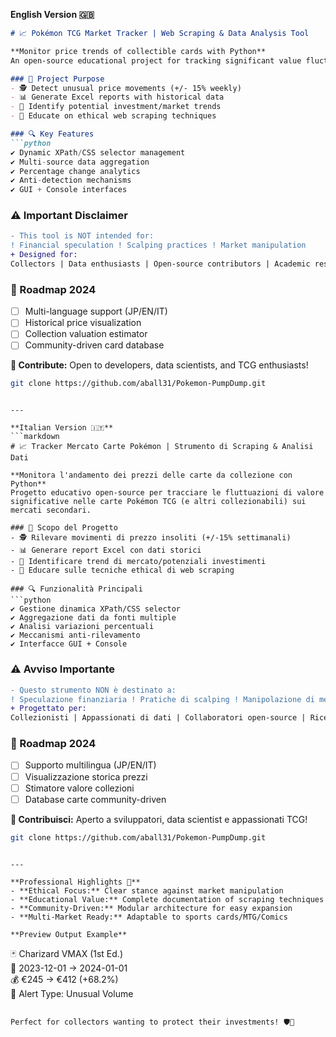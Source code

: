 **English Version 🇬🇧**  
```markdown
# 📈 Pokémon TCG Market Tracker | Web Scraping & Data Analysis Tool  

**Monitor price trends of collectible cards with Python**  
An open-source educational project for tracking significant value fluctuations in Pokémon TCG cards (and other collectibles) across secondary markets.  

### 🎯 Project Purpose  
- 🕵️ Detect unusual price movements (+/- 15% weekly)  
- 📊 Generate Excel reports with historical data  
- 🚨 Identify potential investment/market trends  
- 🧠 Educate on ethical web scraping techniques  

### 🔍 Key Features  
```python
✔️ Dynamic XPath/CSS selector management  
✔️ Multi-source data aggregation  
✔️ Percentage change analytics  
✔️ Anti-detection mechanisms  
✔️ GUI + Console interfaces
```

### ⚠️ Important Disclaimer  
```diff
- This tool is NOT intended for:  
! Financial speculation ! Scalping practices ! Market manipulation  
+ Designed for:  
Collectors | Data enthusiasts | Open-source contributors | Academic research
```

### 🌱 Roadmap 2024  
- [ ] Multi-language support (JP/EN/IT)  
- [ ] Historical price visualization  
- [ ] Collection valuation estimator  
- [ ] Community-driven card database  

**🤝 Contribute:** Open to developers, data scientists, and TCG enthusiasts!  
```bash
git clone https://github.com/aball31/Pokemon-PumpDump.git
```
```

---

**Italian Version 🇮🇹**  
```markdown
# 📈 Tracker Mercato Carte Pokémon | Strumento di Scraping & Analisi Dati  

**Monitora l'andamento dei prezzi delle carte da collezione con Python**  
Progetto educativo open-source per tracciare le fluttuazioni di valore significative nelle carte Pokémon TCG (e altri collezionabili) sui mercati secondari.  

### 🎯 Scopo del Progetto  
- 🕵️ Rilevare movimenti di prezzo insoliti (+/-15% settimanali)  
- 📊 Generare report Excel con dati storici  
- 🚨 Identificare trend di mercato/potenziali investimenti  
- 🧠 Educare sulle tecniche ethical di web scraping  

### 🔍 Funzionalità Principali  
```python
✔️ Gestione dinamica XPath/CSS selector  
✔️ Aggregazione dati da fonti multiple  
✔️ Analisi variazioni percentuali  
✔️ Meccanismi anti-rilevamento  
✔️ Interfacce GUI + Console
```

### ⚠️ Avviso Importante  
```diff
- Questo strumento NON è destinato a:  
! Speculazione finanziaria ! Pratiche di scalping ! Manipolazione di mercato  
+ Progettato per:  
Collezionisti | Appassionati di dati | Collaboratori open-source | Ricerca accademica
```

### 🌱 Roadmap 2024  
- [ ] Supporto multilingua (JP/EN/IT)  
- [ ] Visualizzazione storica prezzi  
- [ ] Stimatore valore collezioni  
- [ ] Database carte community-driven  

**🤝 Contribuisci:** Aperto a sviluppatori, data scientist e appassionati TCG!  
```bash
git clone https://github.com/aball31/Pokemon-PumpDump.git
```
```

---

**Professional Highlights 🌟**  
- **Ethical Focus:** Clear stance against market manipulation  
- **Educational Value:** Complete documentation of scraping techniques  
- **Community-Driven:** Modular architecture for easy expansion  
- **Multi-Market Ready:** Adaptable to sports cards/MTG/Comics  

**Preview Output Example**  
```
🃏 Charizard VMAX (1st Ed.)  
📅 2023-12-01 → 2024-01-01  
💰 €245 → €412 (+68.2%)  
🚨 Alert Type: Unusual Volume  
```  

Perfect for collectors wanting to protect their investments! 🛡️💎
